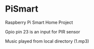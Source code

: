 # PiSmart
Raspberry Pi Smart Home Project

Gpio pin 23 is an input for PIR sensor

Music played from local directory (1.mp3) 
